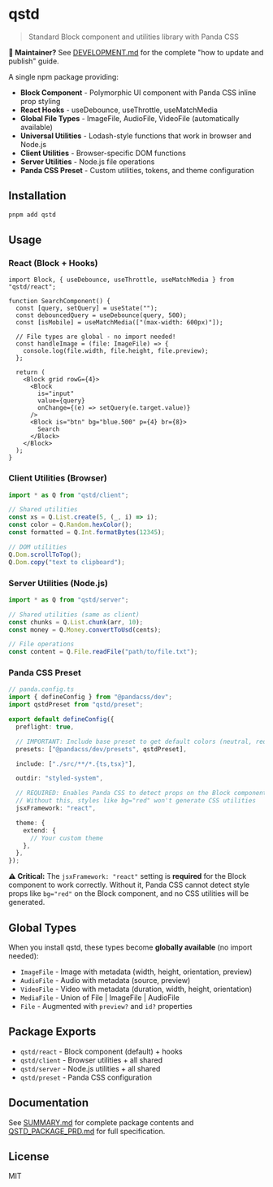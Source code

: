 # qstd

> Standard Block component and utilities library with Panda CSS

**📖 Maintainer?** See [DEVELOPMENT.md](./DEVELOPMENT.md) for the complete "how to update and publish" guide.

A single npm package providing:

- **Block Component** - Polymorphic UI component with Panda CSS inline prop styling
- **React Hooks** - useDebounce, useThrottle, useMatchMedia
- **Global File Types** - ImageFile, AudioFile, VideoFile (automatically available)
- **Universal Utilities** - Lodash-style functions that work in browser and Node.js
- **Client Utilities** - Browser-specific DOM functions
- **Server Utilities** - Node.js file operations
- **Panda CSS Preset** - Custom utilities, tokens, and theme configuration

## Installation

```bash
pnpm add qstd
```

## Usage

### React (Block + Hooks)

```tsx
import Block, { useDebounce, useThrottle, useMatchMedia } from "qstd/react";

function SearchComponent() {
  const [query, setQuery] = useState("");
  const debouncedQuery = useDebounce(query, 500);
  const [isMobile] = useMatchMedia(["(max-width: 600px)"]);

  // File types are global - no import needed!
  const handleImage = (file: ImageFile) => {
    console.log(file.width, file.height, file.preview);
  };

  return (
    <Block grid rowG={4}>
      <Block
        is="input"
        value={query}
        onChange={(e) => setQuery(e.target.value)}
      />
      <Block is="btn" bg="blue.500" p={4} br={8}>
        Search
      </Block>
    </Block>
  );
}
```

### Client Utilities (Browser)

```ts
import * as Q from "qstd/client";

// Shared utilities
const xs = Q.List.create(5, (_, i) => i);
const color = Q.Random.hexColor();
const formatted = Q.Int.formatBytes(12345);

// DOM utilities
Q.Dom.scrollToTop();
Q.Dom.copy("text to clipboard");
```

### Server Utilities (Node.js)

```ts
import * as Q from "qstd/server";

// Shared utilities (same as client)
const chunks = Q.List.chunk(arr, 10);
const money = Q.Money.convertToUsd(cents);

// File operations
const content = Q.File.readFile("path/to/file.txt");
```

### Panda CSS Preset

```ts
// panda.config.ts
import { defineConfig } from "@pandacss/dev";
import qstdPreset from "qstd/preset";

export default defineConfig({
  preflight: true,

  // IMPORTANT: Include base preset to get default colors (neutral, red, blue, etc.)
  presets: ["@pandacss/dev/presets", qstdPreset],

  include: ["./src/**/*.{ts,tsx}"],

  outdir: "styled-system",

  // REQUIRED: Enables Panda CSS to detect props on the Block component
  // Without this, styles like bg="red" won't generate CSS utilities
  jsxFramework: "react",

  theme: {
    extend: {
      // Your custom theme
    },
  },
});
```

**⚠️ Critical:** The `jsxFramework: "react"` setting is **required** for the Block component to work correctly. Without it, Panda CSS cannot detect style props like `bg="red"` on the Block component, and no CSS utilities will be generated.

## Global Types

When you install qstd, these types become **globally available** (no import needed):

- `ImageFile` - Image with metadata (width, height, orientation, preview)
- `AudioFile` - Audio with metadata (source, preview)
- `VideoFile` - Video with metadata (duration, width, height, orientation)
- `MediaFile` - Union of File | ImageFile | AudioFile
- `File` - Augmented with `preview?` and `id?` properties

## Package Exports

- `qstd/react` - Block component (default) + hooks
- `qstd/client` - Browser utilities + all shared
- `qstd/server` - Node.js utilities + all shared
- `qstd/preset` - Panda CSS configuration

## Documentation

See [SUMMARY.md](./SUMMARY.md) for complete package contents and [QSTD_PACKAGE_PRD.md](./QSTD_PACKAGE_PRD.md) for full specification.

## License

MIT
